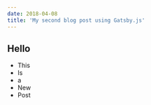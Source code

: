 ```yaml
---
date: 2018-04-08
title: 'My second blog post using Gatsby.js'
---
```


## Hello

* This
* Is
* a 
* New
* Post


